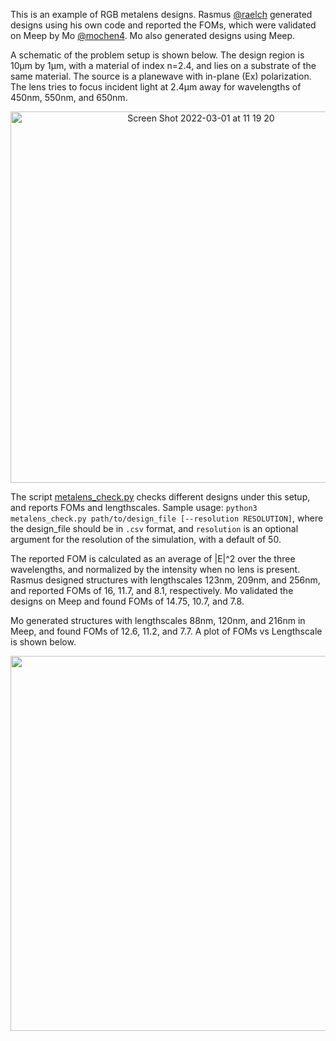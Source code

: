 This is an example of RGB metalens designs. Rasmus [@raelch](https://github.com/raelch) generated designs using his own code and reported the FOMs, which were validated on Meep by Mo [@mochen4](https://github.com/mochen4). Mo also generated designs using Meep.

A schematic of the problem setup is shown below. The design region is 10μm by 1μm, with a material of index n=2.4, and lies on a substrate of the same material. The source is a planewave with in-plane (Ex) polarization. The lens tries to focus incident light at 2.4μm away for wavelengths of 450nm, 550nm, and 650nm.

<p align="center">
<img width="594" alt="Screen Shot 2022-03-01 at 11 19 20" src="https://user-images.githubusercontent.com/25192039/156206561-cd0fe0f2-a889-49c8-a377-ee085f62df20.png">
</p>

The script [metalens_check.py](https://github.com/mochen4/photonics-opt-testbed/blob/RGB/RGB_metalens/metalens_check.py) checks different designs under this setup, and reports FOMs and lengthscales. Sample usage: ``python3 metalens_check.py path/to/design_file [--resolution RESOLUTION]``, where the design_file should be in ``.csv`` format, and ``resolution`` is an optional argument for the resolution of the simulation, with a default of 50.

The reported FOM is calculated as an average of |E|^2 over the three wavelengths, and normalized by the intensity when no lens is present. Rasmus designed structures with lengthscales 123nm, 209nm, and 256nm, and reported FOMs of 16, 11.7, and 8.1, respectively. Mo validated the designs on Meep and found FOMs of 14.75, 10.7, and 7.8.

Mo generated structures with lengthscales 88nm, 120nm, and 216nm in Meep, and found FOMs of 12.6, 11.2, and 7.7. A plot of FOMs vs Lengthscale is shown below. 
<p align="center">
<img src="https://user-images.githubusercontent.com/25192039/156216247-450186af-5c7f-4460-9d78-563cfb53e1da.png" width="600" />
</p>
